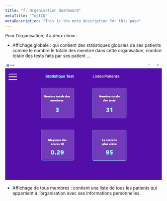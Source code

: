 ```yaml
---
title: "f. Organisation dashboard"
metaTitle: "TestIQ"
metaDescription: "This is the meta description for this page"
---
```


Pour l’organisation, il a deux choix :

 - Affichage globale : qui contient des statistiques globales de ses patients comme le nombre le totale des membre dans cette organisation, nombre totale des tests faits par ses patient ...

![frame](https://github.com/z-sohaib/iq-documentation/blob/main/src/images/capture/org_affich_glob.PNG?raw=true)

 - Affichage de tous membres : contient une liste de tous les patients qui appartient à l’organisation avec ses informations personnelles.